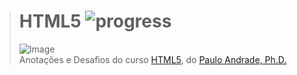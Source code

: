 ># **HTML5** ![progress](http://progressed.io/bar/100?title=completed "progress")
> ![Image](https://udemy-images.udemy.com/course/750x422/1158058_5852_3.jpg)  
> Anotações e Desafios do curso [HTML5](https://www.udemy.com/aprendahtml/), do [Paulo Andrade, Ph.D.](https://www.udemy.com/user/pauloandrade/)



